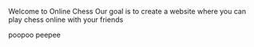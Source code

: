 Welcome to Online Chess
Our goal is to create a website where you can play chess online with your friends

poopoo peepee
